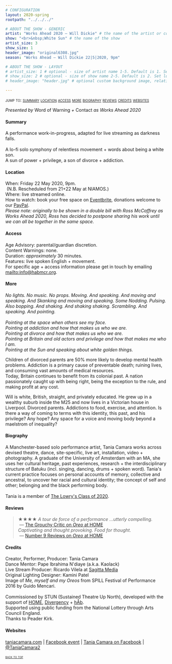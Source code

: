 ```yaml
---
# CONFIGURATION
layout: 2020-spring
rootpath: "../../../"

# ABOUT THE SHOW - GENERIC
artist: "Works Ahead 2020 — Will Dickie" # the name of the artist or company
show: "<br>&nbsp;White Sun" # the name of the show
artist_size: 3
show_size: 1
header_image: "original6308.jpg"    
season: "Works Ahead — Will Dickie 22|5|2020, 9pm"

# ABOUT THE SHOW - LAYOUT
# artist_size: 1 # optional - size of artist name 1-5. Default is 1. Set longer names to lower values
# show_size: 2 # optional - size of show name 2-5. Default is 2. Set longer names to lower values
# header_image: "header.jpg" # optional custom background image, relative to current page

---
```

<span style='font-variant: small-caps'>jump to: [summary](/current/2020-springsummer/camara/#summary) [location](/current/2020-springsummer/camara/#location) [access](/current/2020-springsummer/camara/#access) [more](/current/2020-springsummer/camara/#more) [biography](/current/2020-springsummer/camara/#biography) [reviews](/current/2020-springsummer/camara/#reviews) [credits](/current/2020-springsummer/camara/#credits) [websites](/current/2020-springsummer/camara/#websites)</span>       
        
*Presented by* Word of Warning *+* Contact *as Works Ahead 2020*         
         
#### Summary       
A performance work-in-progress, adapted for live streaming as darkness falls.<br><br>A lo-fi solo symphony of relentless movement + words about being a white son.<br>A sun of power + privilege, a son of divorce + addiction.
       
#### Location           
When: Friday 22 May 2020, 9pm.<br>&nbsp;(N.B. Rescheduled from 21+22 May at NIAMOS.)        
Where: live streamed online.         
How to watch: book your free space on <a href="http://URL" target="_blank">Eventbrite</a>, donations welcome to our <a href="http://URL" target="_blank">PayPal</a>.        
*Please note: originally to be shown in a double bill with Ross McCaffrey as Works Ahead 2020, Ross has decided to postpone sharing his work until we can all be together in the same space.*        
           
#### Access         
Age Advisory: parental/guardian discretion.<br>Content Warnings: none.<br>Duration: *approximately* 30 minutes.<br>Features: live spoken English + movement.<br>For specific age + access information please get in touch by emailing <mailto:info@habmcr.org>.         
             
#### More         
*No lights. No music. No props. Moving. And speaking. And moving and speaking. And Skanking and moving and speaking. Some Nodding. Pulsing. Also bopping. And shaking. And shaking shaking. Scrambling. And speaking. And pointing.<br><br>Pointing at the space when others see my face.<br>Pointing at addiction and how that makes us who we are.<br>Pointing at divorce and how that makes us who we are.<br>Pointing at Britain and old actors and privilege and how that makes me who I am.<br>Pointing at the Sun and speaking about white golden things.*        
        
Children of divorced parents are 50% more likely to develop mental health problems. Addiction is a primary cause of preventable death; ruining lives, and consuming vast amounts of medical resources.<br>Today, Britain continues to benefit from its colonial past. A nation passionately caught up with being right, being the exception to the rule, and making profit at any cost. 

Will is white, British, straight, and privately educated. He grew up in a wealthy suburb inside the M25 and now lives in a Victorian house in Liverpool. Divorced parents. Addictions to food, exercise, and attention. Is there a way of coming to terms with this identity, this past, and his privilege? Any hope? Any space for a voice and moving body beyond a maelstrom of inequality?           
        
#### Biography        
A Manchester-based solo performance artist, Tania Camara works across devised theatre, dance, site-specific, live art, installation, video + photography. A graduate of the University of Amsterdam with an MA, she uses her cultural heritage, past experiences, research + the interdisciplinary structure of Batuku (incl. singing, dancing, drums + spoken word). Tania's current practice focuses on personal accounts of memory, collective and ancestral, to uncover her racial and cultural identity; the concept of self and other; belonging and the black performing body.<br><br>Tania is a member of <a href="http://thelowry.com/about-us/artist-development/class-of-programme" target="_blank">The Lowry's Class of 2020</a>.        
        
#### Reviews        
>★★★★ *A tour de force of a performance …utterly compelling.*<br>&nbsp;— <a href="http://www.thegrouchycritic.com/oreo-review" target="_blank">The Grouchy Critic on *Oreo* at HOME</a><br>*Captivating and thought provoking. Food for thought.*<br>&nbsp;— <a href="http://number9reviews.blogspot.com/2020/01/theatre-review-oreo-home-manchester.html" target="_blank">Number 9 Reviews on *Oreo* at HOME</a>         
         
#### Credits          
Creator, Performer, Producer: Tania Camara<br>Dance Mentor: Pape Ibrahima N'diaye (a.k.a. Kaolack)<br>Live Stream Producer: Ricardo Vilela at <a href="http://www.sagittamedia.co.uk/site2" target="_blank">Sagitta Media</a><br>Original Lighting Designer: Kamini Patel<br>Image of *Me, myself and my Oreos* from SPILL Festival of Performance 2016 by Guido Mencari.<br><br>Commissioned by STUN (Sustained Theatre Up North), developed with the support of <a href="http://homemcr.org/article/push-2020-commissions" target="_blank">HOME</a>, [Divergency](/hab/divergencymcr) + [hÅb](/hab).<br>Supported using public funding from the National Lottery through Arts Council England.<br>Thanks to Peader Kirk.       
        
#### Websites         
<a href="http://taniacamara.com" target="_blank">taniacamara.com</a> | <a href="http://www.facebook.com/events/247575136359260" target="_blank">Facebook event</a> | <a href="http://www.facebook.com/TaniaCamara.Performance.Artist" target="_blank">Tania Camara on Facebook</a> | <a href="http://twitter.com/TaniaCamara2" target="_blank">@TaniaCamara2</a>        
        
<small><span style='font-variant: small-caps'>[back to top](/current/2020-springsummer/camara)</span></small>
